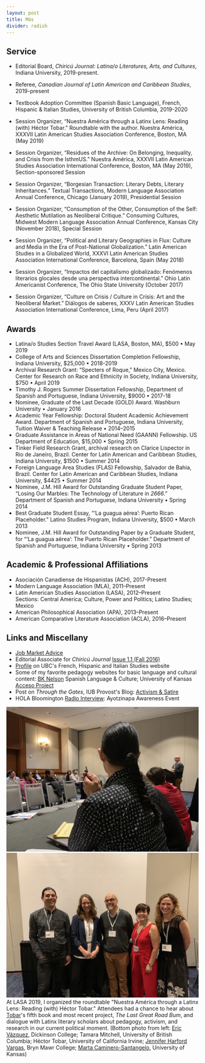 ```yaml
---
layout: post
title: Más
divider: radish
---
```


## Service

* Editorial Board, _Chiricú Journal: Latina/o Literatures, Arts, and Cultures_, Indiana University, 2019-present.
* Referee, _Canadian Journal of Latin American and Caribbean Studies_, 2019-present
* Textbook Adoption Committee (Spanish Basic Language), French, Hispanic & Italian Studies, University of British Columbia, 2019-2020

* Session Organizer, “Nuestra América through a Latinx Lens: Reading (with) Héctor Tobar.” Roundtable with the author. Nuestra América, XXXVII Latin American Studies Association Conference, Boston, MA (May 2019)
* Session Organizer, “Residues of the Archive: On Belonging, Inequality, and Crisis from the IsthmUS.” Nuestra América, XXXVII Latin American Studies Association International Conference, Boston, MA (May 2019), Section-sponsored Session

* Session Organizer, “Borgesian Transaction: Literary Debts, Literary Inheritances.” Textual Transactions, Modern Language Association Annual Conference, Chicago (January 2019), Presidential Session

* Session Organizer, “Consumption of the Other, Consumption of the Self: Aesthetic Mutilation as Neoliberal Critique.” Consuming Cultures, Midwest Modern Language Association Annual Conference, Kansas City (November 2018), Special Session

* Session Organizer, “Political and Literary Geographies in Flux: Culture and Media in the Era of Post-National Globalization.” Latin American Studies in a Globalized World, XXXVI Latin American Studies Association International Conference, Barcelona, Spain (May 2018)

* Session Organizer, “Impactos del capitalismo globalizado: Fenómenos literarios glocales desde una perspectiva intercontinental.” Ohio Latin Americanist Conference, The Ohio State University (October 2017)

* Session Organizer, “Culture on Crisis / Culture in Crisis: Art and the Neoliberal Market.” Diálogos de saberes, XXXV Latin American Studies Association International Conference, Lima, Peru (April 2017)

## Awards
* Latina/o Studies Section Travel Award (LASA, Boston, MA), $500 • May 2019
* College of Arts and Sciences Dissertation Completion Fellowship, Indiana University, $25,000 • 2018-2019
* Archival Research Grant: “Specters of Roque,” Mexico City, Mexico. Center for Research on Race and Ethnicity in Society, Indiana University, $750 • April 2019
* Timothy J. Rogers Summer Dissertation Fellowship, Department of Spanish and Portuguese, Indiana University, $9000 • 2017-18
* Nominee, Graduate of the Last Decade (GOLD) Award. Washburn University • January 2016
* Academic Year Fellowship: Doctoral Student Academic Achievement Award. Department of Spanish and Portuguese, Indiana University, Tuition Waiver & Teaching Release • 2014–2015
* Graduate Assistance in Areas of National Need (GAANN) Fellowship. US Department of Education, $15,000 • Spring 2015
* Tinker Field Research Grant, archival research on Clarice Lispector in Rio de Janeiro, Brazil. Center for Latin American and Caribbean Studies, Indiana University, $1500 • Summer 2014
* Foreign Language Area Studies (FLAS) Fellowship, Salvador de Bahia, Brazil. Center for Latin American and Caribbean Studies, Indiana University, $4425 • Summer 2014
* Nominee, J.M. Hill Award for Outstanding Graduate Student Paper, “Losing Our Marbles: The Technology of Literature in _2666_.” Department of Spanish and Portuguese, Indiana University • Spring 2014
* Best Graduate Student Essay, “‘La guagua aérea’: Puerto Rican Placeholder.” Latino Studies Program, Indiana University, $500 • March 2013
* Nominee, J.M. Hill Award for Outstanding Paper by a Graduate Student, for “‘La guagua aérea’: The Puerto Rican Placeholder.” Department of Spanish and Portuguese, Indiana University • Spring 2013



## Academic & Professional Affiliations
* Asociación Canadiense de Hispanistas (ACH), 2017-Present
* Modern Language Association (MLA), 2011–Present
* Latin American Studies Association (LASA), 2012–Present  
Sections: Central America; Culture, Power and Politics; Latino Studies; Mexico
* American Philosophical Association (APA), 2013–Present
* American Comparative Literature Association (ACLA), 2016–Present

## Links and Miscellany
* [Job Market Advice](/assets/research/JobMarketAdvice_TLM.pdf)
* Editorial Associate for _Chiricú Journal_ [Issue 1.1 (Fall 2016)](https://muse-jhu-edu.proxyiub.uits.iu.edu/issue/35138)
* [Profile](https://fhis.ubc.ca/people/tamara-mitchell/) on UBC's French, Hispanic and Italian Studies website
* Some of my favorite pedagogy websites for basic language and cultural content: [BK Nelson](http://personal.colby.edu/~bknelson/SLC/) Spanish Language & Culture; University of Kansas [Acceso Project](http://acceso.ku.edu)
* Post on _Through the Gates_, IUB Provost's Blog: [Activism & Satire](https://blog.provost.indiana.edu/blog/2018/04/02/activism-is-serious-business-or-is-it/)
* HOLA Bloomington [Radio Interview](http://wfhb.org/news/httpwfhb-orgwp-contentuploadshola-20141212-mp3/): Ayotzinapa Awareness Event

![](assets/images/HectorTobarTalkLASA2019.jpg)
![](assets/images/LatinxLensPanel.jpg)
At LASA 2019, I organized the roundtable "Nuestra América through a Latinx Lens: Reading (with) Héctor Tobar." Attendees had a chance to hear about [Tobar](https://www.hectortobar.com)'s fifth book and most recent project, _The Last Great Road Bum_, and dialogue with Latinx literary scholars about pedagogy, activism, and research in our current political moment. (Bottom photo from left: [Eric Vázquez](https://www.ericvazquezphd.com), Dickinson College; Tamara Mitchell, University of British Columbia; Héctor Tobar, University of California Irvine; [Jennifer Harford Vargas](https://www.brynmawr.edu/people/jennifer-harford-vargas), Bryn Mawr College; [Marta Caminero-Santangelo](https://english.ku.edu/marta-caminero-santangelo), University of Kansas)